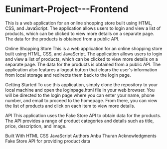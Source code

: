 # Eunimart-Project---Frontend
This is a web application for an online shopping store built using HTML, CSS, and JavaScript. The application allows users to login and view a list of products, which can be clicked to view more details on a separate page. The data for the products is obtained from a public API.

Online Shopping Store
This is a web application for an online shopping store built using HTML, CSS, and JavaScript. The application allows users to login and view a list of products, which can be clicked to view more details on a separate page. The data for the products is obtained from a public API. The application also features a logout button that clears the user's information from local storage and redirects them back to the login page.

Getting Started
To use this application, simply clone the repository to your local machine and open the loginpage.html file in your web browser. You will be directed to the login page where you can enter your name, phone number, and email to proceed to the homepage. From there, you can view the list of products and click on each item to view more details.

API
This application uses the Fake Store API to obtain data for the products. The API provides a range of product categories and details such as title, price, description, and image.

Built With
HTML
CSS
JavaScript
Authors
Anbu Thuran
Acknowledgments
Fake Store API for providing product data
